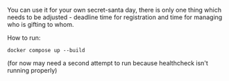 You can use it for your own secret-santa day, there is only one thing which needs to be adjusted - deadline time for registration and time for managing who is gifting to whom.

How to run:
```
docker compose up --build
```

(for now may need a second attempt to run because healthcheck isn't running properly)
